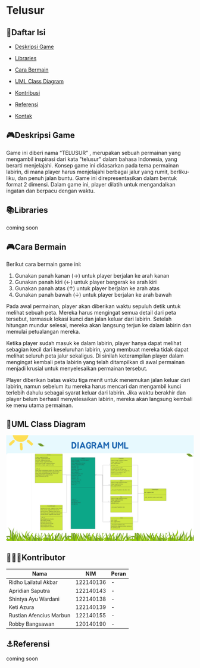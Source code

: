 # Telusur
## 📖Daftar Isi
- [Deskripsi Game](#deskripsi-game)

- [Libraries](#libraries)

- [Cara Bermain](#cara-bermain)

- [UML Class Diagram](#uml-class-diagram)

- [Kontribusi](#kontributor)

- [Referensi](#referensi)

- [Kontak](#kontak)


## 🎮Deskripsi Game
Game ini diberi nama “TELUSUR” , merupakan sebuah permainan yang mengambil inspirasi dari kata "telusur" dalam bahasa Indonesia, yang berarti menjelajahi. Konsep game ini didasarkan pada tema permainan labirin, di mana player harus menjelajahi berbagai jalur yang rumit, berliku-liku, dan penuh jalan buntu. Game ini direpresentasikan dalam bentuk format 2 dimensi. Dalam game ini, player dilatih untuk mengandalkan ingatan dan berpacu dengan waktu.

## 📚Libraries
coming soon

## 🎮Cara Bermain
Berikut cara bermain game ini:
1. Gunakan panah kanan (→) untuk player berjalan ke arah kanan
2. Gunakan panah kiri (←) untuk player bergerak ke arah kiri
3. Gunakan panah atas (↑) untuk player berjalan ke arah atas
4. Gunakan panah bawah (↓) untuk player berjalan ke arah bawah

Pada awal permainan, player akan diberikan waktu sepuluh detik untuk melihat sebuah peta. Mereka harus mengingat semua detail dari peta tersebut, termasuk lokasi kunci dan jalan keluar dari labirin. Setelah hitungan mundur selesai, mereka akan langsung terjun ke dalam labirin dan memulai petualangan mereka.

Ketika player sudah masuk ke dalam labirin, player hanya dapat melihat sebagian kecil dari keseluruhan labirin, yang membuat mereka tidak dapat melihat seluruh peta jalur  sekaligus. Di sinilah keterampilan player dalam mengingat kembali peta labirin yang telah ditampilkan di awal permainan menjadi krusial untuk menyelesaikan permainan tersebut.

Player diberikan batas waktu tiga menit untuk menemukan jalan keluar dari labirin, namun sebelum itu mereka harus mencari dan
mengambil kunci terlebih dahulu sebagai syarat keluar dari labirin. Jika waktu berakhir dan player belum berhasil menyelesaikan labirin, mereka akan langsung kembali ke menu utama permainan.

## 📖UML Class Diagram
![UML](assets/UML.png)

## 👨🏽‍💻Kontributor
| Nama | NIM | Peran |
| ---- | --- | ---- |
| Ridho Lailatul Akbar | 122140136 | - |
| Apridian Saputra | 122140143 | - |
| Shintya Ayu Wardani | 122140138 | - |
| Keti Azura | 122140139 | - |
| Rustian Afencius Marbun | 122140155 | - | 
| Robby Bangsawan | 120140190 | - |

## ⚓Referensi
coming soon


